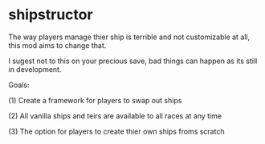 # shipstructor
The way players manage thier ship is terrible and not customizable at all, this mod aims to change that.

I sugest not to this on your precious save, bad things can happen as its still in development.


Goals:

(1) Create a framework for players to swap out ships

(2) All vanilla ships and teirs are available to all races at any time

(3) The option for players to create thier own ships froms scratch



